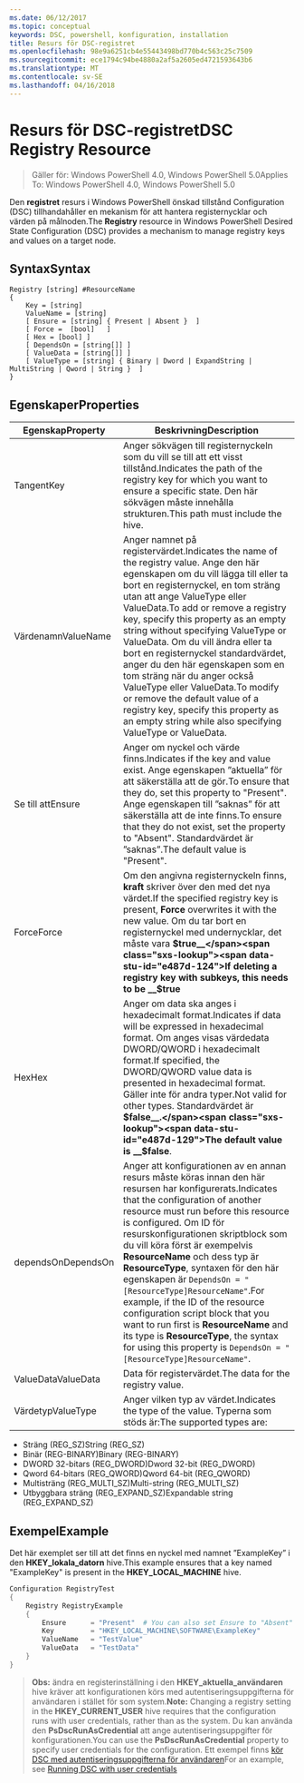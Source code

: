 ```yaml
---
ms.date: 06/12/2017
ms.topic: conceptual
keywords: DSC, powershell, konfiguration, installation
title: Resurs för DSC-registret
ms.openlocfilehash: 98e9a6251cb4e55443498bd770b4c563c25c7509
ms.sourcegitcommit: ece1794c94be4880a2af5a2605ed4721593643b6
ms.translationtype: MT
ms.contentlocale: sv-SE
ms.lasthandoff: 04/16/2018
---
```

# <a name="dsc-registry-resource"></a><span data-ttu-id="e487d-103">Resurs för DSC-registret</span><span class="sxs-lookup"><span data-stu-id="e487d-103">DSC Registry Resource</span></span>

> <span data-ttu-id="e487d-104">Gäller för: Windows PowerShell 4.0, Windows PowerShell 5.0</span><span class="sxs-lookup"><span data-stu-id="e487d-104">Applies To: Windows PowerShell 4.0, Windows PowerShell 5.0</span></span>

<span data-ttu-id="e487d-105">Den **registret** resurs i Windows PowerShell önskad tillstånd Configuration (DSC) tillhandahåller en mekanism för att hantera registernycklar och värden på målnoden.</span><span class="sxs-lookup"><span data-stu-id="e487d-105">The **Registry** resource in Windows PowerShell Desired State Configuration (DSC) provides a mechanism to manage registry keys and values on a target node.</span></span>

## <a name="syntax"></a><span data-ttu-id="e487d-106">Syntax</span><span class="sxs-lookup"><span data-stu-id="e487d-106">Syntax</span></span>

```
Registry [string] #ResourceName
{
    Key = [string]
    ValueName = [string]
    [ Ensure = [string] { Present | Absent }  ]
    [ Force =  [bool]   ]
    [ Hex = [bool] ]
    [ DependsOn = [string[]] ]
    [ ValueData = [string[]] ]
    [ ValueType = [string] { Binary | Dword | ExpandString | MultiString | Qword | String }  ]
}
```

## <a name="properties"></a><span data-ttu-id="e487d-107">Egenskaper</span><span class="sxs-lookup"><span data-stu-id="e487d-107">Properties</span></span>
|  <span data-ttu-id="e487d-108">Egenskap</span><span class="sxs-lookup"><span data-stu-id="e487d-108">Property</span></span>  |  <span data-ttu-id="e487d-109">Beskrivning</span><span class="sxs-lookup"><span data-stu-id="e487d-109">Description</span></span>   |
|---|---|
| <span data-ttu-id="e487d-110">Tangent</span><span class="sxs-lookup"><span data-stu-id="e487d-110">Key</span></span>| <span data-ttu-id="e487d-111">Anger sökvägen till registernyckeln som du vill se till att ett visst tillstånd.</span><span class="sxs-lookup"><span data-stu-id="e487d-111">Indicates the path of the registry key for which you want to ensure a specific state.</span></span> <span data-ttu-id="e487d-112">Den här sökvägen måste innehålla strukturen.</span><span class="sxs-lookup"><span data-stu-id="e487d-112">This path must include the hive.</span></span>|
| <span data-ttu-id="e487d-113">Värdenamn</span><span class="sxs-lookup"><span data-stu-id="e487d-113">ValueName</span></span>| <span data-ttu-id="e487d-114">Anger namnet på registervärdet.</span><span class="sxs-lookup"><span data-stu-id="e487d-114">Indicates the name of the registry value.</span></span> <span data-ttu-id="e487d-115">Ange den här egenskapen om du vill lägga till eller ta bort en registernyckel, en tom sträng utan att ange ValueType eller ValueData.</span><span class="sxs-lookup"><span data-stu-id="e487d-115">To add or remove a registry key, specify this property as an empty string without specifying ValueType or ValueData.</span></span> <span data-ttu-id="e487d-116">Om du vill ändra eller ta bort en registernyckel standardvärdet, anger du den här egenskapen som en tom sträng när du anger också ValueType eller ValueData.</span><span class="sxs-lookup"><span data-stu-id="e487d-116">To modify or remove the default value of a registry key, specify this property as an empty string while also specifying ValueType or ValueData.</span></span>|
| <span data-ttu-id="e487d-117">Se till att</span><span class="sxs-lookup"><span data-stu-id="e487d-117">Ensure</span></span>| <span data-ttu-id="e487d-118">Anger om nyckel och värde finns.</span><span class="sxs-lookup"><span data-stu-id="e487d-118">Indicates if the key and value exist.</span></span> <span data-ttu-id="e487d-119">Ange egenskapen ”aktuella” för att säkerställa att de gör.</span><span class="sxs-lookup"><span data-stu-id="e487d-119">To ensure that they do, set this property to "Present".</span></span> <span data-ttu-id="e487d-120">Ange egenskapen till ”saknas” för att säkerställa att de inte finns.</span><span class="sxs-lookup"><span data-stu-id="e487d-120">To ensure that they do not exist, set the property to "Absent".</span></span> <span data-ttu-id="e487d-121">Standardvärdet är ”saknas”.</span><span class="sxs-lookup"><span data-stu-id="e487d-121">The default value is "Present".</span></span>|
| <span data-ttu-id="e487d-122">Force</span><span class="sxs-lookup"><span data-stu-id="e487d-122">Force</span></span>| <span data-ttu-id="e487d-123">Om den angivna registernyckeln finns, __kraft__ skriver över den med det nya värdet.</span><span class="sxs-lookup"><span data-stu-id="e487d-123">If the specified registry key is present, __Force__ overwrites it with the new value.</span></span> <span data-ttu-id="e487d-124">Om du tar bort en registernyckel med undernycklar, det måste vara __$true__</span><span class="sxs-lookup"><span data-stu-id="e487d-124">If deleting a registry key with subkeys, this needs to be __$true__</span></span>|
| <span data-ttu-id="e487d-125">Hex</span><span class="sxs-lookup"><span data-stu-id="e487d-125">Hex</span></span>| <span data-ttu-id="e487d-126">Anger om data ska anges i hexadecimalt format.</span><span class="sxs-lookup"><span data-stu-id="e487d-126">Indicates if data will be expressed in hexadecimal format.</span></span> <span data-ttu-id="e487d-127">Om anges visas värdedata DWORD/QWORD i hexadecimalt format.</span><span class="sxs-lookup"><span data-stu-id="e487d-127">If specified, the DWORD/QWORD value data is presented in hexadecimal format.</span></span> <span data-ttu-id="e487d-128">Gäller inte för andra typer.</span><span class="sxs-lookup"><span data-stu-id="e487d-128">Not valid for other types.</span></span> <span data-ttu-id="e487d-129">Standardvärdet är __$false__.</span><span class="sxs-lookup"><span data-stu-id="e487d-129">The default value is __$false__.</span></span>|
| <span data-ttu-id="e487d-130">dependsOn</span><span class="sxs-lookup"><span data-stu-id="e487d-130">DependsOn</span></span>| <span data-ttu-id="e487d-131">Anger att konfigurationen av en annan resurs måste köras innan den här resursen har konfigurerats.</span><span class="sxs-lookup"><span data-stu-id="e487d-131">Indicates that the configuration of another resource must run before this resource is configured.</span></span> <span data-ttu-id="e487d-132">Om ID för resurskonfigurationen skriptblock som du vill köra först är exempelvis __ResourceName__ och dess typ är __ResourceType__, syntaxen för den här egenskapen är `DependsOn = "[ResourceType]ResourceName"`.</span><span class="sxs-lookup"><span data-stu-id="e487d-132">For example, if the ID of the resource configuration script block that you want to run first is __ResourceName__ and its type is __ResourceType__, the syntax for using this property is `DependsOn = "[ResourceType]ResourceName"`.</span></span>|
| <span data-ttu-id="e487d-133">ValueData</span><span class="sxs-lookup"><span data-stu-id="e487d-133">ValueData</span></span>| <span data-ttu-id="e487d-134">Data för registervärdet.</span><span class="sxs-lookup"><span data-stu-id="e487d-134">The data for the registry value.</span></span>|
| <span data-ttu-id="e487d-135">Värdetyp</span><span class="sxs-lookup"><span data-stu-id="e487d-135">ValueType</span></span>| <span data-ttu-id="e487d-136">Anger vilken typ av värdet.</span><span class="sxs-lookup"><span data-stu-id="e487d-136">Indicates the type of the value.</span></span> <span data-ttu-id="e487d-137">Typerna som stöds är:</span><span class="sxs-lookup"><span data-stu-id="e487d-137">The supported types are:</span></span>
<ul><li><span data-ttu-id="e487d-138">Sträng (REG_SZ)</span><span class="sxs-lookup"><span data-stu-id="e487d-138">String (REG_SZ)</span></span></li>


<li><span data-ttu-id="e487d-139">Binär (REG-BINARY)</span><span class="sxs-lookup"><span data-stu-id="e487d-139">Binary (REG-BINARY)</span></span></li>


<li><span data-ttu-id="e487d-140">DWORD 32-bitars (REG_DWORD)</span><span class="sxs-lookup"><span data-stu-id="e487d-140">Dword 32-bit (REG_DWORD)</span></span></li>


<li><span data-ttu-id="e487d-141">Qword 64-bitars (REG_QWORD)</span><span class="sxs-lookup"><span data-stu-id="e487d-141">Qword 64-bit (REG_QWORD)</span></span></li>


<li><span data-ttu-id="e487d-142">Multisträng (REG_MULTI_SZ)</span><span class="sxs-lookup"><span data-stu-id="e487d-142">Multi-string (REG_MULTI_SZ)</span></span></li>


<li><span data-ttu-id="e487d-143">Utbyggbara sträng (REG_EXPAND_SZ)</span><span class="sxs-lookup"><span data-stu-id="e487d-143">Expandable string (REG_EXPAND_SZ)</span></span></li></ul>

## <a name="example"></a><span data-ttu-id="e487d-144">Exempel</span><span class="sxs-lookup"><span data-stu-id="e487d-144">Example</span></span>
<span data-ttu-id="e487d-145">Det här exemplet ser till att det finns en nyckel med namnet ”ExampleKey” i den **HKEY\_lokala\_datorn** hive.</span><span class="sxs-lookup"><span data-stu-id="e487d-145">This example ensures that a key named "ExampleKey" is present in the **HKEY\_LOCAL\_MACHINE** hive.</span></span>
```powershell
Configuration RegistryTest
{
    Registry RegistryExample
    {
        Ensure      = "Present"  # You can also set Ensure to "Absent"
        Key         = "HKEY_LOCAL_MACHINE\SOFTWARE\ExampleKey"
        ValueName   = "TestValue"
        ValueData   = "TestData"
    }
}
```

><span data-ttu-id="e487d-146">**Obs:** ändra en registerinställning i den **HKEY\_aktuella\_användaren** hive kräver att konfigurationen körs med autentiseringsuppgifterna för användaren i stället för som system.</span><span class="sxs-lookup"><span data-stu-id="e487d-146">**Note:** Changing a registry setting in the **HKEY\_CURRENT\_USER** hive requires that the configuration runs with user credentials, rather than as the system.</span></span>
><span data-ttu-id="e487d-147">Du kan använda den **PsDscRunAsCredential** att ange autentiseringsuppgifter för konfigurationen.</span><span class="sxs-lookup"><span data-stu-id="e487d-147">You can use the **PsDscRunAsCredential** property to specify user credentials for the configuration.</span></span> <span data-ttu-id="e487d-148">Ett exempel finns [kör DSC med autentiseringsuppgifterna för användaren](runAsUser.md)</span><span class="sxs-lookup"><span data-stu-id="e487d-148">For an example, see [Running DSC with user credentials](runAsUser.md)</span></span>
